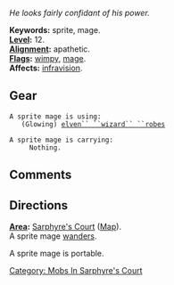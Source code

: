 *He looks fairly confidant of his power.*

**Keywords:** sprite, mage.  
**[Level](Level "wikilink"):** 12.  
**[Alignment](Alignment "wikilink"):** apathetic.  
**[Flags](:Category:_Mob_Types "wikilink"):**
[wimpy](Wimpy_Mobs "wikilink"), [mage](Spellcasting_Mobs "wikilink").  
**Affects:** [infravision](Infravision "wikilink").  

## Gear

`A sprite mage is using:`  
<worn about body>`   (Glowing) `[`elven`` ``wizard`` ``robes`](Elven_Wizard_Robes "wikilink")

`A sprite mage is carrying:`  
`     Nothing.`

## Comments

## Directions

**[Area](:Category:_Areas "wikilink"):** [Sarphyre's
Court](:Category:_Sarphyre's_Court "wikilink")
([Map](Sarphyre's_Court_Map "wikilink")).  
A sprite mage [wanders](Wandering_Mobs "wikilink").

A sprite mage is portable.  

[Category: Mobs In Sarphyre's
Court](Category:_Mobs_In_Sarphyre's_Court "wikilink")
